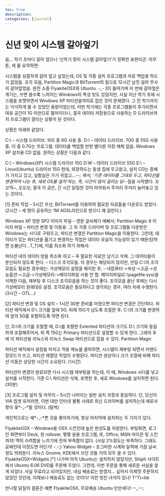 ```yaml
---
toc: true
description:
categories: [journal]
---
```

# 신년 맞이 시스템 갈아엎기

음… 학기 초마다 갈아 엎으니 ‘신학기 맞이 시스템 갈아엎기’가 정확한 표현이군.
아무튼, 세 줄 요약하면:

시스템을 상콤하게 갈아 엎고 싶었는데, OS 및 각종 설치 프로그램과 자료 백업용 하드가 없었음.
조각 모음, Partition Magic과 BitTorrent의 힘으로 12시간 남짓 걸려 무사히 갈아엎었음.
완전 소중 FlyakiteOSX와 Ubuntu. *-_-*
[0] 들어가며
이 번에 갈아엎은 계기는, 쓰면 쓸수록 느려지는 Windows의 특성 탓도 있었지만, 사실 지난 학기 초에 시스템을 포맷하면서 Windows XP 파티션을10G로 잡은 것이 문제였다. 그 전 학기까지는 넉넉하게 쓸 수 있었던 용량이었는데, 이번 학기에는 각종 프로그램들이 추가되면서 여유 공간이 1G 미만으로 떨어지더니, 결국 데이타 저장용으로 사용하는 D 드라이브까지 프로그램이 깔리는 상황이 된 것이다.

상황은 아래와 같았다.

C:\ – 시스템 드라이브. 10G 중 9G 사용 중.
D:\ – 데이타 드라이브. 70G 중 55G 사용 중. 이 중 0.7G는 프로그램.
데이타를 백업할 만한 별다른 저장 매체 없음.
Windows XP 설치용 CD 없음.
원하는 상황은 다음과 같다.

C:\ – Windows(XP) 시스템 드라이브 15G
D:W – 데이타 드라이브 55G
E:\ – Linux(Ubuntu) 드라이브 15G
헌데, 외장하드는 동생 집에 두고왔고, 설치 CD는 종혜가 가지고 갔고, 실험실은 가기 귀찮고…-_-; 해서, ‘기존 데이타를 그대로 두고, 파티션을 변경하여 나눈 후, 새로 OS를 설치’하는, 즉, 시간이 많이 걸리는 닭-_-질을 시작했다. 꼬꼬댁~, 꼬꼬꼬; 결국 이 글은, 긴 시간 닭질한 것이 아까워서 주저리 주저리 늘어놓고 있는 것이다.

[1] 준비 작업 – 5시간
우선, BitTorrent를 이용하여 필요한 자료들을 다운로드 받았다. (2시간 – 세 명이 공유하는 1M ADSL라인으로 받으니 꽤 걸린다.)

Windows XP 영문 SP2 이미지 파일 – 영문 글씨체가 예뻐서;
Partition Magic 8 이미지 파일 – 파티션 변경 및 이동용.
그 외 각종 드라이버 및 프로그램들
다운받은 Windows는 시디로 구워두고, 파티션 변경은 Partition Magic을 이용한다. 그런데, 데이타가 있는 파티션을 옮기고 변경하는 작업은 데이타 유실의 가능성이 있기 때문(당하면 눈물난다…T_T)에, 이를 최소화 하기 위해서:

파티션 내의 데이타 양을 최소화 하고 – 꼭 필요한 자료만 남기고 삭제.
그 데이타들이 분산되지 않도록 한다. – 디스크 조각모음.
이 경우는 해당되지 않지만, 만일 C:\의 조각모음도 필요한 경우에는:
가상메모리 설정을 해지한 후, – 내컴퓨터->속성->고급->성능옵션->고급->가상메모리->페이지파일 사용 안 함.
페이지파일(C:\pagefile.sys)을 삭제한 다음,
재부팅 후 디스크 조각모음을 하는 것이 좋다.
조각모음 끝난 후에는 다시 가상메모리 원래대로 설정.
조각모음은 필요하다고 생각되는 경우, 여러 차례 수행한다. (3시간 – OTL…)

[2] 파티션 변경 및 OS 설치 – 1시간 30분
준비를 마쳤으면 파티션 변경은 간단하다. 파티션 매직에서 D:\ 크기를 앞에 5G, 뒤에 15G가 남도록 조절한 후, C:\의 크기를 변경하여 앞의 5G를 포함하도록 하면 된다.

단, D:\의 크기를 조절할 때, D:\를 포함한 Extented 파티션의 크기도 D:\ 크기와 동일하게 조절해주어서, 뒤 쪽 15G는 Primary 파티션으로 설정할 수 있게 한다. 그래야 후에 이 파티션을 리눅스와 리눅스 Swap 파티션으로 잡을 수 있다.
Partition Magic

파티션 매직에서 설정을 마치고 적용 메뉴를 클릭하면, 시스템이 재부팅 되면서 커맨드 창모드가 뜨고, 파티션 재할당 작업이 수행된다. 파티션 생성이나 크기 조절에 비해 파티션 이동은 상당한 시간이 소요된다. (1시간)

파티션이 변경이 완료되면 다시 시스템 재부팅을 하는데, 이 때, Windows 시디를 넣고 설치를 시작한다. 기존 C:\ 파티션은 삭제, 포맷한 후, 새로 Windows를 설치하면 된다. (30분)

[3] 프로그램 설치 및 마무리 – 5시간
나머지는 일반 설치 과정과 동일하다. 단, 당신이 VIA 칩셋 유저라면, 이번 대만 인터넷 불통 사태로 최신 드라이버를 설치하는데 애로사항이 꽃*-_-*필 것이다. (털썩)

개인적으로는 예*-_-*쁜 것을 좋아하기에, 항상 마지막에 설치하는 두 가지가 있다.

FlyakiteOSX – Windows용 OSX 스킨인데 높은 완성도를 자랑한다. 부팅화면, 로그인 화면부터 Deck, 창 rollover, 몇몇 응용 프로그램, IE, Office, MSN 아이콘 및 스킨까지! 맥의 수려함을 느끼기에 전혀 부족함이 없다. (사실 2%정도는 부족하다. 그래도 공짜인데 이정도면 어딘가! -.-;)
Yahoo Widget – 조그마한 시계와 달력에 가끔 날씨 정도 띄워둔다. 리눅스 Gnome, KDE에서 쓰던 것들 거의 모두 쓸 수 있다.
FlyakiteOSX+Widgets
[*] 나가며
아직 Ubuntu는 설치하지 않았지만, ShipIt 사이트에서 Ubuntu 6.06 DVD를 주문해 두었다. 그런데, 이번 주문을 통해 새로운 사실을 알게 되었다. 사실 무료라고 되어있지만, 내심 배송료는 받겠지… 싶어서 이제껏 주문하지 않았던 것인데, 이제보니 배송료도 없는 것이다! 이런 멋진 녀석이 있나! T^T)=bb

반나절 닭질의 결론은 예쁜 FlyakiteOSX, 무료배송 Ubuntu 만만세다! ㅡ,.ㅡ;